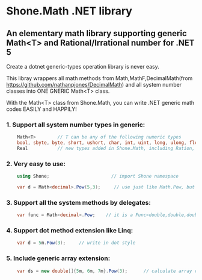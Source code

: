 # Shone.Math .NET library
## An elementary math library supporting generic Math\<T\> and Rational/Irrational number for .NET 5
    
Create a dotnet generic-types operation library is never easy. 

This libray wrappers all math methods from Math,MathF,DecimalMath(from https://github.com/nathanpjones/DecimalMath) and all system number classes into ONE GNERIC Math\<T\> class.

With the Math\<T\> class from Shone.Math, you can write .NET generic math codes EASILY and HAPPILY!

### 1. Support all system number types in generic:
``` csharp
    Math<T>        // T can be any of the following numeric types
    bool, sbyte, byte, short, ushort, char, int, uint, long, ulong, float, double, decimal     // system type
    Real           // new types added in Shone.Math, including Ration, Irration, IrratE,Pi,Exp,Xp,Lg,Ln,Log,Pow,Sqt,Sqd 
```

### 2. Very easy to use:
``` csharp
    using Shone;                       // import Shone namespace

    var d = Math<decimal>.Pow(5,3);     // use just like Math.Pow, but it is generic now!
```

### 3. Support all the system methods by delegates:
``` csharp
    var func = Math<decimal>.Pow;    // it is a Func<double,double,double>
```

### 4. Support dot method extension like Linq:
``` csharp
    var d = 5m.Pow(3);     // write in dot style
```

### 5. Include generic array extension:
``` csharp
    var ds = new double[]{5m, 6m, 7m}.Pow(3);      // calculate array easily
```
